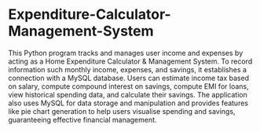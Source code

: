 # Expenditure-Calculator-Management-System

This Python program tracks and manages user income and expenses by acting as a Home Expenditure Calculator & Management System. To record information such monthly income, expenses, and savings, it establishes a connection with a MySQL database. Users can estimate income tax based on salary, compute compound interest on savings, compute EMI for loans, view historical spending data, and calculate their savings. The application also uses MySQL for data storage and manipulation and provides features like pie chart generation to help users visualise spending and savings, guaranteeing effective financial management.
